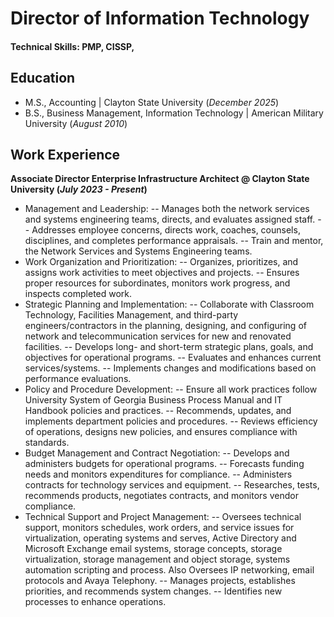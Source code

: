 # Director of Information Technology 

#### Technical Skills: PMP, CISSP, 

## Education
- M.S., Accounting | Clayton State University (_December 2025_)
- B.S., Business Management, Information Technology | American Military University (_August 2010_)

## Work Experience
**Associate Director Enterprise Infrastructure Architect @ Clayton State University (_July 2023 - Present_)**
- Management and Leadership:
-- Manages both the network services and systems engineering teams, directs, and evaluates assigned staff.
-- Addresses employee concerns, directs work, coaches, counsels, disciplines, and completes performance appraisals.
-- Train and mentor, the Network Services and Systems Engineering teams.
- Work Organization and Prioritization:
-- Organizes, prioritizes, and assigns work activities to meet objectives and projects.
-- Ensures proper resources for subordinates, monitors work progress, and inspects completed work.
- Strategic Planning and Implementation:
-- Collaborate with Classroom Technology, Facilities Management, and third-party engineers/contractors in the planning, designing, and configuring of network and telecommunication services for new and renovated facilities.
-- Develops long- and short-term strategic plans, goals, and objectives for operational programs.
-- Evaluates and enhances current services/systems.
-- Implements changes and modifications based on performance evaluations.
- Policy and Procedure Development:
-- Ensure all work practices follow University System of Georgia Business Process Manual and IT Handbook policies and practices.
-- Recommends, updates, and implements department policies and procedures.
-- Reviews efficiency of operations, designs new policies, and ensures compliance with standards.
- Budget Management and Contract Negotiation:
-- Develops and administers budgets for operational programs.
-- Forecasts funding needs and monitors expenditures for compliance.
-- Administers contracts for technology services and equipment.
-- Researches, tests, recommends products, negotiates contracts, and monitors vendor compliance.
- Technical Support and Project Management:
-- Oversees technical support, monitors schedules, work orders, and service issues for virtualization, operating systems and serves, Active Directory and Microsoft Exchange email systems, storage concepts, storage virtualization, storage management and object storage, systems automation scripting and process.  Also Oversees IP networking, email protocols and Avaya Telephony.
-- Manages projects, establishes priorities, and recommends system changes.
-- Identifies new processes to enhance operations.
